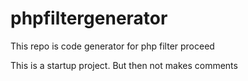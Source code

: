 # phpfiltergenerator
This repo is code generator for php filter proceed 


This is a startup project. But then not makes comments
